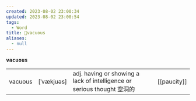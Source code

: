 ```yaml
---
created: 2023-08-02 23:00:34
updated: 2023-08-02 23:00:54
tags:
  - Word
title: 📖vacuous
aliases:
  - null
---
```


<pre><strong>vacuous</strong></pre>
|   |   |   |   |
|---|---|---|---|
|vacuous|[ˈvækjuəs]|adj. having or showing a lack of intelligence or serious thought 空洞的|[[paucity]]|
